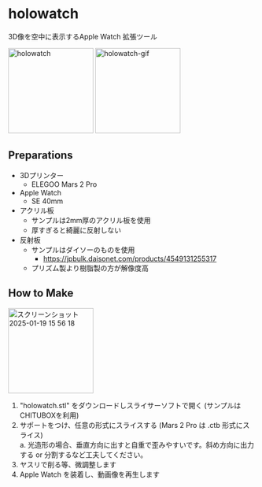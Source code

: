 # holowatch
3D像を空中に表示するApple Watch 拡張ツール

<img width="173" alt="holowatch" src="https://github.com/user-attachments/assets/52b2e76e-26d8-48bf-bbcf-25c5c67872a6"/>

<img width="173" alt="holowatch-gif" src="https://github.com/user-attachments/assets/ded59768-1e19-4e05-bebe-f703ca3249a9"/>

## Preparations
- 3Dプリンター
  - ELEGOO Mars 2 Pro
- Apple Watch 
  - SE 40mm
- アクリル板
  - サンプルは2mm厚のアクリル板を使用
  - 厚すぎると綺麗に反射しない
- 反射板
  - サンプルはダイソーのものを使用
    - https://jpbulk.daisonet.com/products/4549131255317
  - プリズム製より樹脂製の方が解像度高

## How to Make
<img width="173" alt="スクリーンショット 2025-01-19 15 56 18" src="https://github.com/user-attachments/assets/c9ef80e1-0911-4f48-956f-9a92aa1c3078" />

1. "holowatch.stl" をダウンロードしスライサーソフトで開く (サンプルはCHITUBOXを利用)
2. サポートをつけ、任意の形式にスライスする (Mars 2 Pro は .ctb 形式にスライス)  
  a. 光造形の場合、垂直方向に出すと自重で歪みやすいです。斜め方向に出力する or 分割するなど工夫してください。
3. ヤスリで削る等、微調整します
4. Apple Watch を装着し、動画像を再生します

